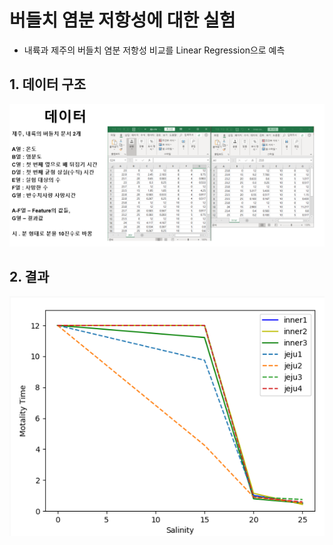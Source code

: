 # 버들치 염분 저항성에 대한 실험

  * 내륙과 제주의 버들치 염분 저항성 비교를 Linear Regression으로 예측

## 1. 데이터 구조

![Data](https://github.com/HeoTaksung/Tensorflow_hunkim/blob/master/Project/Salinity_Resistance/Data__Structure.PNG)

## 2. 결과

![Result](https://github.com/HeoTaksung/Tensorflow_hunkim/blob/master/Project/Salinity_Resistance/Graph.PNG)
